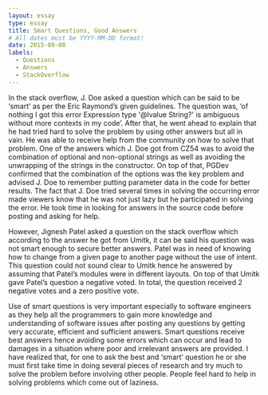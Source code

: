 ```yaml
---
layout: essay
type: essay
title: Smart Questions, Good Answers
# All dates must be YYYY-MM-DD format!
date: 2015-09-08
labels:
  - Questions
  - Answers
  - StackOverflow
---
```

  In the stack overflow, J. Doe asked a question which can be said to be ‘smart’ as per the Eric Raymond’s given guidelines. The question was, ‘of nothing I got this error Expression type '@lvalue String?' is ambiguous without more contexts in my code’. After that, he went ahead to explain that he had tried hard to solve the problem by using other answers but all in vain. He was able to receive help from the community on how to solve that problem. One of the answers which J. Doe got from CZ54 was to avoid the combination of optional and non-optional strings as well as avoiding the unwrapping of the strings in the constructor. On top of that, PGDev confirmed that the combination of the options was the key problem and advised J. Doe to remember putting parameter data in the code for better results. The fact that J. Doe tried several times in solving the occurring error made viewers know that he was not just lazy but he participated in solving the error. He took time in looking for answers in the source code before posting and asking for help. 
  
  However, Jignesh Patel asked a question on the stack overflow which according to the answer he got from Umitk, it can be said his question was not smart enough to secure better answers. Patel was in need of knowing how to change from a given page to another page without the use of intent. This question could not sound clear to Umitk hence he answered by assuming that Patel’s modules were in different layouts. On top of that Umitk gave Patel’s question a negative voted. In total, the question received 2 negative votes and a zero positive vote.
  
  Use of smart questions is very important especially to software engineers as they help all the programmers to gain more knowledge and understanding of software issues after posting any questions by getting very accurate, efficient and sufficient answers. Smart questions receive best answers hence avoiding some errors which can occur and lead to damages in a situation where poor and irrelevant answers are provided. I have realized that, for one to ask the best and ‘smart’ question he or she must first take time in doing several pieces of research and try much to solve the problem before involving other people. People feel hard to help in solving problems which come out of laziness. 

